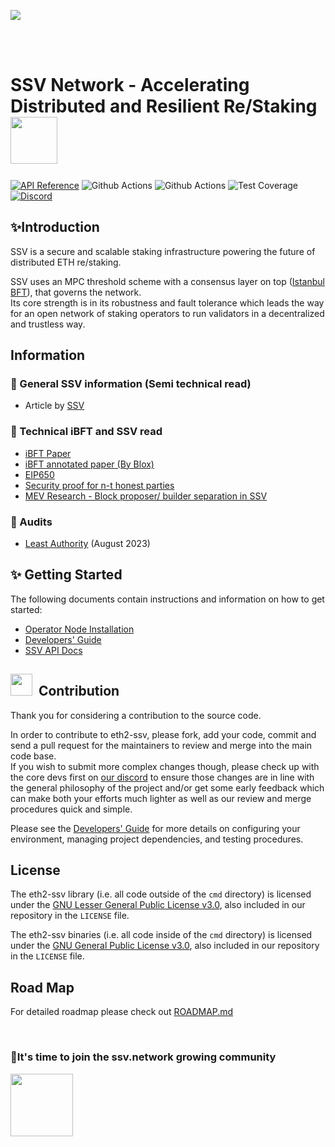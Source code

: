 [<img src="https://i.ibb.co/cvn41hw/GIthub-banners.png" >](https://ssv.network/)

<br>
<br>


# SSV Network - Accelerating Distributed and Resilient Re/Staking    <img src="https://github.com/Anmol-Baranwal/Cool-GIFs-For-GitHub/assets/74038190/2c0eef4b-7b75-42bd-9722-4bea97a2d532" width="75">&nbsp;

[![API Reference](https://img.shields.io/badge/API%20Reference-blue)](https://pkg.go.dev/github.com/bloxapp/ssv)
![Github Actions](https://github.com/ethereum/eth2-ssv/actions/workflows/full-test.yml/badge.svg?branch=stage)
![Github Actions](https://github.com/ethereum/eth2-ssv/actions/workflows/lint.yml/badge.svg?branch=stage)
![Test Coverage](./docs/resources/cov-badge.svg)
[![Discord](https://img.shields.io/badge/discord-join%20chat-blue.svg)](https://discord.gg/eDXSP9R)

[comment]: <> ([![Go Report Card]&#40;https://goreportcard.com/badge/github.com/ethereum/eth2-ssv&#41;]&#40;https://goreportcard.com/report/github.com/ethereum/eth2-ssv&#41;)

[comment]: <> ([![Travis]&#40;https://travis-ci.com/ethereum/eth2-ssv.svg?branch=stage&#41;]&#40;https://travis-ci.com/ethereum/eth2-ssv&#41;)

## ✨Introduction

SSV is a secure and scalable staking infrastructure powering the future of distributed ETH re/staking.

SSV uses an MPC threshold scheme with a consensus layer on top ([Istanbul BFT](https://arxiv.org/pdf/2002.03613.pdf)), 
that governs the network. \
Its core strength is in its robustness and fault tolerance which leads the way for an open network of staking operators 
to run validators in a decentralized and trustless way.

## Information

### 🔷 General SSV information (Semi technical read)
* Article by [SSV](https://medium.com/bloxstaking/an-introduction-to-secret-shared-validators-ssv-for-ethereum-2-0-faf49efcabee)

### 🔷 Technical iBFT and SSV read
* [iBFT Paper](https://arxiv.org/pdf/2002.03613.pdf)
* [iBFT annotated paper (By Blox)](./ibft/IBFT.md)
* [EIP650](https://github.com/ethereum/EIPs/issues/650)
* [Security proof for n-t honest parties](https://notes.ethereum.org/DYU-NrRBTxS3X0fu_MidnA)
* [MEV Research - Block proposer/ builder separation in SSV](https://hackmd.io/DHt98PC_S_60NbnW4Wgssg)

### 🔷 Audits
- [Least Authority](/audits/Least%20Authority.pdf) (August 2023)

## ✨ Getting Started

The following documents contain instructions and information on how to get started:
* [Operator Node Installation](https://docs.ssv.network/run-a-node/operator-node/installation)
* [Developers' Guide](./docs/DEV_GUIDE.md)
* [SSV API Docs](https://bloxapp.github.io/ssv/)

##  <img src="https://github.com/Anmol-Baranwal/Cool-GIFs-For-GitHub/assets/74038190/fa83eeb9-f4e2-4d85-93f0-688af11babf8" width="35">&nbsp;  Contribution 


Thank you for considering a contribution to the source code.

In order to contribute to eth2-ssv, please fork, add your code, commit and send a pull request
for the maintainers to review and merge into the main code base.\
If you wish to submit more complex changes though, please check up with the core devs first on [our discord](https://discord.gg/eDXSP9R)
to ensure those changes are in line with the general philosophy of the project and/or get
some early feedback which can make both your efforts much lighter as well as our review
and merge procedures quick and simple.

Please see the [Developers' Guide](./docs/DEV_GUIDE.md)
for more details on configuring your environment, managing project dependencies, and
testing procedures.

## License

The eth2-ssv library (i.e. all code outside of the `cmd` directory) is licensed under the
[GNU Lesser General Public License v3.0](https://www.gnu.org/licenses/lgpl-3.0.en.html),
also included in our repository in the `LICENSE` file.

The eth2-ssv binaries (i.e. all code inside of the `cmd` directory) is licensed under the
[GNU General Public License v3.0](https://www.gnu.org/licenses/gpl-3.0.en.html), also
included in our repository in the `LICENSE` file.

## Road Map

For detailed roadmap please check out [ROADMAP.md](./ROADMAP.md) 

<BR>

### 📌It's time to join the ssv.network growing community

 <a href="https://discord.gg/ssvnetworkofficial" target="_blank">
<img src="https://user-images.githubusercontent.com/74038190/221352968-ac6f7b24-ed9a-4d00-a045-710caa6fc834.gif" width="100">
 </a>
<br><br>

